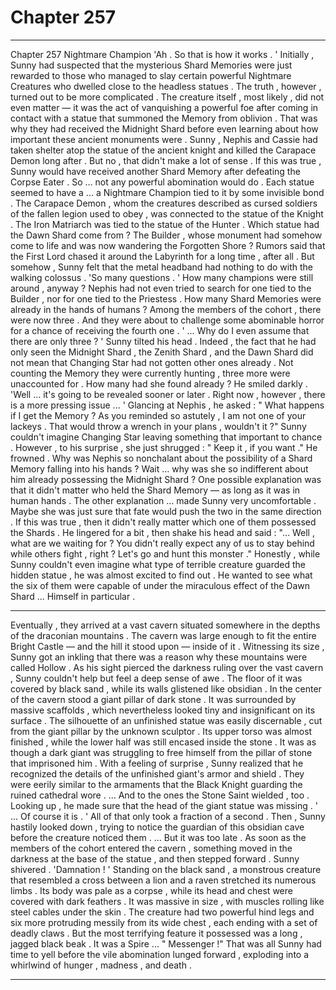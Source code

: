 
# Chapter 257


---

Chapter 257 Nightmare Champion
'Ah . So that is how it works . '
Initially , Sunny had suspected that the mysterious Shard Memories were just rewarded to those who managed to slay certain powerful Nightmare Creatures who dwelled close to the headless statues .
The truth , however , turned out to be more complicated . The creature itself , most likely , did not even matter — it was the act of vanquishing a powerful foe after coming in contact with a statue that summoned the Memory from oblivion .
That was why they had received the Midnight Shard before even learning about how important these ancient monuments were . Sunny , Nephis and Cassie had taken shelter atop the statue of the ancient knight and killed the Carapace Demon long after .
But no , that didn't make a lot of sense . If this was true , Sunny would have received another Shard Memory after defeating the Corpse Eater . So … not any powerful abomination would do .
Each statue seemed to have a ... a Nightmare Champion tied to it by some invisible bond . The Carapace Demon , whom the creatures described as cursed soldiers of the fallen legion used to obey , was connected to the statue of the Knight .
The Iron Matriarch was tied to the statue of the Hunter .
Which statue had the Dawn Shard come from ? The Builder , whose monument had somehow come to life and was now wandering the Forgotten Shore ? Rumors said that the First Lord chased it around the Labyrinth for a long time , after all .
But somehow , Sunny felt that the metal headband had nothing to do with the walking colossus .
'So many questions . '
How many champions were still around , anyway ? Nephis had not even tried to search for one tied to the Builder , nor for one tied to the Priestess . How many Shard Memories were already in the hands of humans ?
Among the members of the cohort , there were now three . And they were about to challenge some abominable horror for a chance of receiving the fourth one .
' ... Why do I even assume that there are only three ? '
Sunny tilted his head .
Indeed , the fact that he had only seen the Midnight Shard , the Zenith Shard , and the Dawn Shard did not mean that Changing Star had not gotten other ones already . Not counting the Memory they were currently hunting , three more were unaccounted for .
How many had she found already ?
He smiled darkly .
'Well … it's going to be revealed sooner or later . Right now , however , there is a more pressing issue ... '
Glancing at Nephis , he asked :
" What happens if I get the Memory ? As you reminded so astutely , I am not one of your lackeys . That would throw a wrench in your plans , wouldn't it ?"
Sunny couldn't imagine Changing Star leaving something that important to chance .
However , to his surprise , she just shrugged :
" Keep it , if you want ."
He frowned .
Why was Nephis so nonchalant about the possibility of a Shard Memory falling into his hands ? Wait … why was she so indifferent about him already possessing the Midnight Shard ?
One possible explanation was that it didn't matter who held the Shard Memory — as long as it was in human hands . The other explanation … made Sunny very uncomfortable .
Maybe she was just sure that fate would push the two in the same direction . If this was true , then it didn't really matter which one of them possessed the Shards .
He lingered for a bit , then shake his head and said :
"... Well , what are we waiting for ? You didn't really expect any of us to stay behind while others fight , right ? Let's go and hunt this monster ."
Honestly , while Sunny couldn't even imagine what type of terrible creature guarded the hidden statue , he was almost excited to find out .
He wanted to see what the six of them were capable of under the miraculous effect of the Dawn Shard ...
Himself in particular .
***
Eventually , they arrived at a vast cavern situated somewhere in the depths of the draconian mountains . The cavern was large enough to fit the entire Bright Castle — and the hill it stood upon — inside of it . Witnessing its size , Sunny got an inkling that there was a reason why these mountains were called Hollow .
As his sight pierced the darkness ruling over the vast cavern , Sunny couldn't help but feel a deep sense of awe .
The floor of it was covered by black sand , while its walls glistened like obsidian . In the center of the cavern stood a giant pillar of dark stone . It was surrounded by massive scaffolds , which nevertheless looked tiny and insignificant on its surface .
The silhouette of an unfinished statue was easily discernable , cut from the giant pillar by the unknown sculptor . Its upper torso was almost finished , while the lower half was still encased inside the stone .
It was as though a dark giant was struggling to free himself from the pillar of stone that imprisoned him .
With a feeling of surprise , Sunny realized that he recognized the details of the unfinished giant's armor and shield . They were eerily similar to the armaments that the Black Knight guarding the ruined cathedral wore .
… And to the ones the Stone Saint wielded , too .
Looking up , he made sure that the head of the giant statue was missing .
' ... Of course it is . '
All of that only took a fraction of a second .
Then , Sunny hastily looked down , trying to notice the guardian of this obsidian cave before the creature noticed them .
… But it was too late .
As soon as the members of the cohort entered the cavern , something moved in the darkness at the base of the statue , and then stepped forward .
Sunny shivered .
'Damnation ! '
Standing on the black sand , a monstrous creature that resembled a cross between a lion and a raven stretched its numerous limbs . Its body was pale as a corpse , while its head and chest were covered with dark feathers . It was massive in size , with muscles rolling like steel cables under the skin .
The creature had two powerful hind legs and six more protruding messily from its wide chest , each ending with a set of deadly claws . But the most terrifying feature it possessed was a long , jagged black beak .
It was a Spire ...
" Messenger !"
That was all Sunny had time to yell before the vile abomination lunged forward , exploding into a whirlwind of hunger , madness , and death .

---

